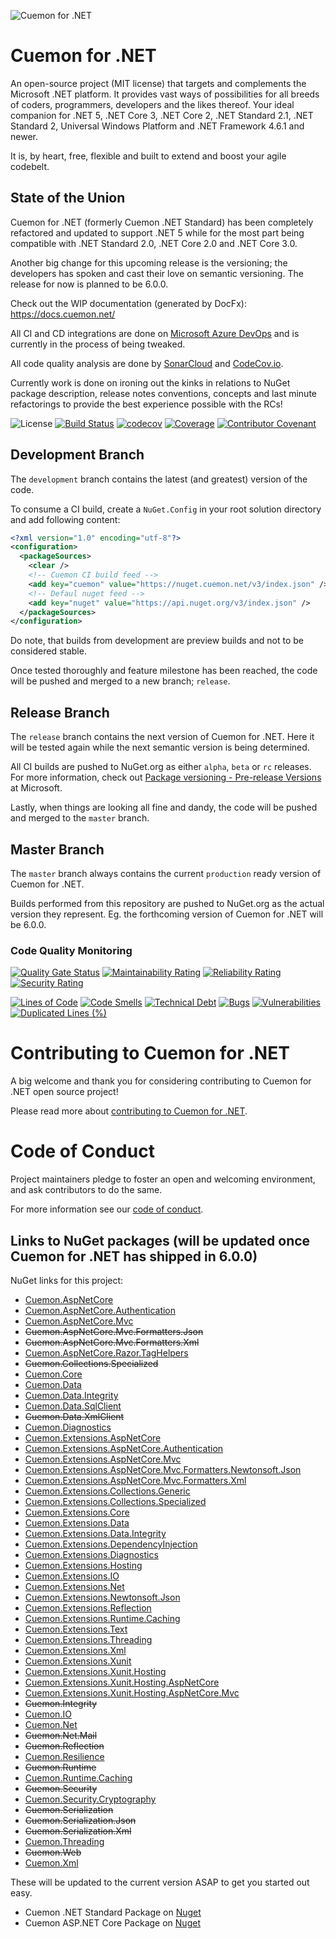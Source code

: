 ![Cuemon for .NET](https://nblcdn.net/cuemon/128x128.png)

# Cuemon for .NET

An open-source project (MIT license) that targets and complements the Microsoft .NET platform. It provides vast ways of possibilities for all breeds of coders, programmers, developers and the likes thereof.
Your ideal companion for .NET 5, .NET Core 3, .NET Core 2, .NET Standard 2.1, .NET Standard 2, Universal Windows Platform and .NET Framework 4.6.1 and newer.

It is, by heart, free, flexible and built to extend and boost your agile codebelt.

## State of the Union

Cuemon for .NET (formerly Cuemon .NET Standard) has been completely refactored and updated to support .NET 5 while for the most part being compatible with .NET Standard 2.0, .NET Core 2.0 and .NET Core 3.0.

Another big change for this upcoming release is the versioning; the developers has spoken and cast their love on semantic versioning.
The release for now is planned to be 6.0.0.

Check out the WIP documentation (generated by DocFx): https://docs.cuemon.net/

All CI and CD integrations are done on [Microsoft Azure DevOps](https://azure.microsoft.com/en-us/services/devops/) and is currently in the process of being tweaked.

All code quality analysis are done by [SonarCloud](https://sonarcloud.io/) and [CodeCov.io](https://codecov.io/).

Currently work is done on ironing out the kinks in relations to NuGet package description, release notes conventions, concepts and last minute refactorings to provide the best experience possible with the RCs!

![License](https://img.shields.io/github/license/gimlichael/cuemon) [![Build Status](https://dev.azure.com/gimlichael/Cuemon/_apis/build/status/gimlichael.Cuemon?branchName=development)](https://dev.azure.com/gimlichael/Cuemon/_build/latest?definitionId=9&branchName=development) [![codecov](https://codecov.io/gh/gimlichael/Cuemon/branch/development/graph/badge.svg)](https://codecov.io/gh/gimlichael/Cuemon) [![Coverage](https://sonarcloud.io/api/project_badges/measure?project=Cuemon&metric=coverage)](https://sonarcloud.io/dashboard?id=Cuemon) [![Contributor Covenant](https://img.shields.io/badge/Contributor%20Covenant-2.0-4baaaa.svg)](CODE_OF_CONDUCT.md)


## Development Branch

The `development` branch contains the latest (and greatest) version of the code.

To consume a CI build, create a `NuGet.Config` in your root solution directory and add following content:

```xml
<?xml version="1.0" encoding="utf-8"?>
<configuration>
  <packageSources>
    <clear />
    <!-- Cuemon CI build feed -->
    <add key="cuemon" value="https://nuget.cuemon.net/v3/index.json" />
    <!-- Defaul nuget feed -->
    <add key="nuget" value="https://api.nuget.org/v3/index.json" />
  </packageSources>
</configuration>
```
Do note, that builds from development are preview builds and not to be considered stable.

Once tested thoroughly and feature milestone has been reached, the code will be pushed and merged to a new branch; `release`.

## Release Branch

The `release` branch contains the next version of Cuemon for .NET. Here it will be tested again while the next semantic version is being determined.

All CI builds are pushed to NuGet.org as either `alpha`, `beta` or `rc` releases. For more information, check out [Package versioning - Pre-release Versions](https://docs.microsoft.com/en-us/nuget/concepts/package-versioning#pre-release-versions) at Microsoft.

Lastly, when things are looking all fine and dandy, the code will be pushed and merged to the `master` branch.

## Master Branch

The `master` branch always contains the current `production` ready version of Cuemon for .NET.

Builds performed from this repository are pushed to NuGet.org as the actual version they represent. Eg. the forthcoming version of Cuemon for .NET will be 6.0.0.

### Code Quality Monitoring

[![Quality Gate Status](https://sonarcloud.io/api/project_badges/measure?project=Cuemon&metric=alert_status)](https://sonarcloud.io/dashboard?id=Cuemon) [![Maintainability Rating](https://sonarcloud.io/api/project_badges/measure?project=Cuemon&metric=sqale_rating)](https://sonarcloud.io/dashboard?id=Cuemon) [![Reliability Rating](https://sonarcloud.io/api/project_badges/measure?project=Cuemon&metric=reliability_rating)](https://sonarcloud.io/dashboard?id=Cuemon) [![Security Rating](https://sonarcloud.io/api/project_badges/measure?project=Cuemon&metric=security_rating)](https://sonarcloud.io/dashboard?id=Cuemon)

[![Lines of Code](https://sonarcloud.io/api/project_badges/measure?project=Cuemon&metric=ncloc)](https://sonarcloud.io/dashboard?id=Cuemon) [![Code Smells](https://sonarcloud.io/api/project_badges/measure?project=Cuemon&metric=code_smells)](https://sonarcloud.io/dashboard?id=Cuemon) [![Technical Debt](https://sonarcloud.io/api/project_badges/measure?project=Cuemon&metric=sqale_index)](https://sonarcloud.io/dashboard?id=Cuemon) [![Bugs](https://sonarcloud.io/api/project_badges/measure?project=Cuemon&metric=bugs)](https://sonarcloud.io/dashboard?id=Cuemon) [![Vulnerabilities](https://sonarcloud.io/api/project_badges/measure?project=Cuemon&metric=vulnerabilities)](https://sonarcloud.io/dashboard?id=Cuemon) [![Duplicated Lines (%)](https://sonarcloud.io/api/project_badges/measure?project=Cuemon&metric=duplicated_lines_density)](https://sonarcloud.io/dashboard?id=Cuemon)

# Contributing to Cuemon for .NET

A big welcome and thank you for considering contributing to Cuemon for .NET open source project!

Please read more about [contributing to Cuemon for .NET](.github/CONTRIBUTING.md).

# Code of Conduct

Project maintainers pledge to foster an open and welcoming environment, and ask contributors to do the same.

For more information see our [code of conduct](.github/CODE_OF_CONDUCT.md).


## Links to NuGet packages (will be updated once Cuemon for .NET has shipped in 6.0.0)

NuGet links for this project:

* [Cuemon.AspNetCore](https://www.nuget.org/packages/Cuemon.AspNetCore/)
* [Cuemon.AspNetCore.Authentication](https://www.nuget.org/packages/Cuemon.AspNetCore.Authentication/)
* [Cuemon.AspNetCore.Mvc](https://www.nuget.org/packages/Cuemon.AspNetCore.Mvc/)
* ~~Cuemon.AspNetCore.Mvc.Formatters.Json~~
* ~~Cuemon.AspNetCore.Mvc.Formatters.Xml~~
* [Cuemon.AspNetCore.Razor.TagHelpers](https://www.nuget.org/packages/Cuemon.AspNetCore.Razor.TagHelpers/)
* ~~Cuemon.Collections.Specialized~~
* [Cuemon.Core](https://www.nuget.org/packages/Cuemon.Core/)
* [Cuemon.Data](https://www.nuget.org/packages/Cuemon.Data/)
* [Cuemon.Data.Integrity](https://www.nuget.org/packages/Cuemon.Data.Integrity/)
* [Cuemon.Data.SqlClient](https://www.nuget.org/packages/Cuemon.Data.SqlClient/)
* ~~Cuemon.Data.XmlClient~~
* [Cuemon.Diagnostics](https://www.nuget.org/packages/Cuemon.Diagnostics/)
* [Cuemon.Extensions.AspNetCore](https://www.nuget.org/packages/Cuemon.Extensions.AspNetCore/)
* [Cuemon.Extensions.AspNetCore.Authentication](https://www.nuget.org/packages/Cuemon.Extensions.AspNetCore.Authentication/)
* [Cuemon.Extensions.AspNetCore.Mvc](https://www.nuget.org/packages/Cuemon.Extensions.AspNetCore.Mvc/)
* [Cuemon.Extensions.AspNetCore.Mvc.Formatters.Newtonsoft.Json](https://www.nuget.org/packages/Cuemon.Extensions.AspNetCore.Mvc.Formatters.Newtonsoft.Json/)
* [Cuemon.Extensions.AspNetCore.Mvc.Formatters.Xml](https://www.nuget.org/packages/Cuemon.Extensions.AspNetCore.Mvc.Formatters.Xml/)
* [Cuemon.Extensions.Collections.Generic](https://www.nuget.org/packages/Cuemon.Extensions.Collections.Generic/)
* [Cuemon.Extensions.Collections.Specialized](https://www.nuget.org/packages/Cuemon.Extensions.Collections.Specialized/)
* [Cuemon.Extensions.Core](https://www.nuget.org/packages/Cuemon.Extensions.Core/)
* [Cuemon.Extensions.Data](https://www.nuget.org/packages/Cuemon.Extensions.Data/)
* [Cuemon.Extensions.Data.Integrity](https://www.nuget.org/packages/Cuemon.Extensions.Data.Integrity/)
* [Cuemon.Extensions.DependencyInjection](https://www.nuget.org/packages/Cuemon.Extensions.DependencyInjection/)
* [Cuemon.Extensions.Diagnostics](https://www.nuget.org/packages/Cuemon.Extensions.Diagnostics/)
* [Cuemon.Extensions.Hosting](https://www.nuget.org/packages/Cuemon.Extensions.Hosting/)
* [Cuemon.Extensions.IO](https://www.nuget.org/packages/Cuemon.Extensions.IO/)
* [Cuemon.Extensions.Net](https://www.nuget.org/packages/Cuemon.Extensions.Net/)
* [Cuemon.Extensions.Newtonsoft.Json](https://www.nuget.org/packages/Cuemon.Extensions.Newtonsoft.Json/)
* [Cuemon.Extensions.Reflection](https://www.nuget.org/packages/Cuemon.Extensions.Reflection/)
* [Cuemon.Extensions.Runtime.Caching](https://www.nuget.org/packages/Cuemon.Extensions.Runtime.Caching/)
* [Cuemon.Extensions.Text](https://www.nuget.org/packages/Cuemon.Extensions.Text/)
* [Cuemon.Extensions.Threading](https://www.nuget.org/packages/Cuemon.Extensions.Threading/)
* [Cuemon.Extensions.Xml](https://www.nuget.org/packages/Cuemon.Extensions.Xml/)
* [Cuemon.Extensions.Xunit](https://www.nuget.org/packages/Cuemon.Extensions.Xunit/)
* [Cuemon.Extensions.Xunit.Hosting](https://www.nuget.org/packages/Cuemon.Extensions.Xunit.Hosting/)
* [Cuemon.Extensions.Xunit.Hosting.AspNetCore](https://www.nuget.org/packages/Cuemon.Extensions.Xunit.Hosting.AspNetCore/)
* [Cuemon.Extensions.Xunit.Hosting.AspNetCore.Mvc](https://www.nuget.org/packages/Cuemon.Extensions.Xunit.Hosting.AspNetCore.Mvc/)
* ~~Cuemon.Integrity~~
* [Cuemon.IO](https://www.nuget.org/packages/Cuemon.IO/)
* [Cuemon.Net](https://www.nuget.org/packages/Cuemon.Net/)
* ~~Cuemon.Net.Mail~~
* ~~Cuemon.Reflection~~
* [Cuemon.Resilience](https://www.nuget.org/packages/Cuemon.Resilience/)
* ~~Cuemon.Runtime~~
* [Cuemon.Runtime.Caching](https://www.nuget.org/packages/Cuemon.Runtime.Caching/)
* ~~Cuemon.Security~~
* [Cuemon.Security.Cryptography](https://www.nuget.org/packages/Cuemon.Security.Cryptography/)
* ~~Cuemon.Serialization~~
* ~~Cuemon.Serialization.Json~~
* ~~Cuemon.Serialization.Xml~~
* [Cuemon.Threading](https://www.nuget.org/packages/Cuemon.Threading/)
* ~~Cuemon.Web~~
* [Cuemon.Xml](https://www.nuget.org/packages/Cuemon.Xml/)


These will be updated to the current version ASAP to get you started out easy.

* Cuemon .NET Standard Package on [Nuget](https://www.nuget.org/packages/Cuemon.Core.Package/)
* Cuemon ASP.NET Core Package on [Nuget](https://www.nuget.org/packages/Cuemon.AspNetCore.Package/)